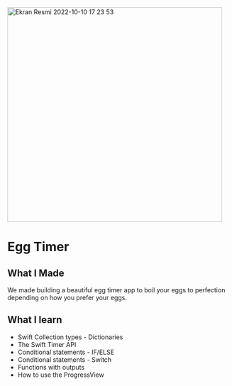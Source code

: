 <img width="484" alt="Ekran Resmi 2022-10-10 17 23 53" src="https://user-images.githubusercontent.com/102469765/194893677-17038b1a-4e2a-4fe2-8ac2-0ea6a94f2ed3.png">





# Egg Timer



## What I Made

We made building a beautiful egg timer app to boil your eggs to perfection depending on how you prefer your eggs. 

## What I learn

* Swift Collection types - Dictionaries
* The Swift Timer API
* Conditional statements - IF/ELSE
* Conditional statements - Switch
* Functions with outputs
* How to use the ProgressView




